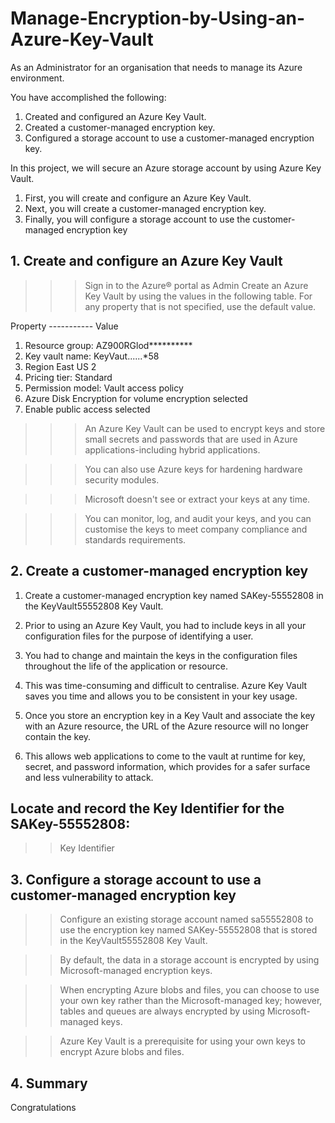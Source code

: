 # Manage-Encryption-by-Using-an-Azure-Key-Vault
As an Administrator for an organisation that needs to manage its Azure environment.

You have accomplished the following:
1. Created and configured an Azure Key Vault.
2. Created a customer-managed encryption key.
3. Configured a storage account to use a customer-managed encryption key.



In this project, we will secure an Azure storage account by using Azure Key Vault. 
1. First, you will create and configure an Azure Key Vault.
2. Next, you will create a customer-managed encryption key.
3. Finally, you will configure a storage account to use the customer-managed encryption key


## 1. Create and configure an Azure Key Vault
>>> Sign in to the Azure® portal as Admin
>> Create an Azure Key Vault by using the values in the following table. For any property that is not specified, use the default value.

Property -----------  Value
1. Resource group:	AZ900RGlod**********
2. Key vault name:	KeyVaut......*58
3. Region	East US 2
4. Pricing tier:	Standard
5. Permission model:	Vault access policy
6. Azure Disk Encryption for volume encryption	selected
7. Enable public access	selected

>>>An Azure Key Vault can be used to encrypt keys and store small secrets and passwords that are used in Azure applications-including hybrid applications.

>>>You can also use Azure keys for hardening hardware security modules.

>>>Microsoft doesn't see or extract your keys at any time.

>>>You can monitor, log, and audit your keys, and you can customise the keys to meet company compliance and standards requirements.


## 2. Create a customer-managed encryption key
1. Create a customer-managed encryption key named SAKey-55552808 in the KeyVault55552808 Key Vault.

1. Prior to using an Azure Key Vault, you had to include keys in all your configuration files for the purpose of identifying a user. 
2. You had to change and maintain the keys in the configuration files throughout the life of the application or resource. 
3. This was time-consuming and difficult to centralise. Azure Key Vault saves you time and allows you to be consistent in your key usage.
4. Once you store an encryption key in a Key Vault and associate the key with an Azure resource, the URL of the Azure resource will no longer contain the key.
5. This allows web applications to come to the vault at runtime for key, secret, and password information, which provides for a safer surface and less vulnerability to attack.



## Locate and record the Key Identifier for the SAKey-55552808:
>> Key Identifier 



## 3. Configure a storage account to use a customer-managed encryption key
>>Configure an existing storage account named sa55552808 to use the encryption key named SAKey-55552808 that is stored in the KeyVault55552808 Key Vault.

>>By default, the data in a storage account is encrypted by using Microsoft-managed encryption keys. 

>>When encrypting Azure blobs and files, you can choose to use your own key rather than the Microsoft-managed key; however, tables and queues are always encrypted by using Microsoft-managed keys.

>>Azure Key Vault is a prerequisite for using your own keys to encrypt Azure blobs and files.

## 4. Summary
Congratulations

